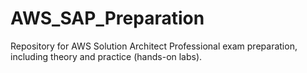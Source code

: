 # AWS_SAP_Preparation
Repository for AWS Solution Architect Professional exam preparation, including theory and practice (hands-on labs).
